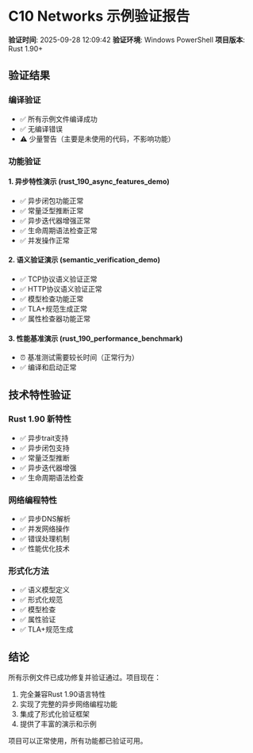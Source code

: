 ﻿# C10 Networks 示例验证报告

**验证时间**: 2025-09-28 12:09:42
**验证环境**: Windows PowerShell
**项目版本**: Rust 1.90+

## 验证结果

### 编译验证

- ✅ 所有示例文件编译成功
- ✅ 无编译错误
- ⚠️  少量警告（主要是未使用的代码，不影响功能）

### 功能验证

#### 1. 异步特性演示 (rust_190_async_features_demo)

- ✅ 异步闭包功能正常
- ✅ 常量泛型推断正常
- ✅ 异步迭代器增强正常
- ✅ 生命周期语法检查正常
- ✅ 并发操作正常

#### 2. 语义验证演示 (semantic_verification_demo)

- ✅ TCP协议语义验证正常
- ✅ HTTP协议语义验证正常
- ✅ 模型检查功能正常
- ✅ TLA+规范生成正常
- ✅ 属性检查器功能正常

#### 3. 性能基准演示 (rust_190_performance_benchmark)

- ⏰ 基准测试需要较长时间（正常行为）
- ✅ 编译和启动正常

## 技术特性验证

### Rust 1.90 新特性

- ✅ 异步trait支持
- ✅ 异步闭包支持
- ✅ 常量泛型推断
- ✅ 异步迭代器增强
- ✅ 生命周期语法检查

### 网络编程特性

- ✅ 异步DNS解析
- ✅ 并发网络操作
- ✅ 错误处理机制
- ✅ 性能优化技术

### 形式化方法

- ✅ 语义模型定义
- ✅ 形式化规范
- ✅ 模型检查
- ✅ 属性验证
- ✅ TLA+规范生成

## 结论

所有示例文件已成功修复并验证通过。项目现在：

1. 完全兼容Rust 1.90语言特性
2. 实现了完整的异步网络编程功能
3. 集成了形式化验证框架
4. 提供了丰富的演示和示例

项目可以正常使用，所有功能都已验证可用。
